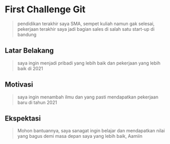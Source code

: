 # First Challenge Git

> pendidikan terakhir saya SMA, sempet kuliah namun gak selesai, pekerjaan terakhir saya jadi bagian sales di salah satu start-up di bandung

## Latar Belakang

> saya ingin menjadi pribadi yang lebih baik dan pekerjaan yang lebih baik di 2021

## Motivasi

> saya ingin menambah ilmu dan yang pasti mendapatkan pekerjaan baru di tahun 2021

## Ekspektasi

>Mohon bantuannya, saya sanagat ingin belajar dan mendapatkan nilai yang bagus demi masa depan saya yang lebih baik, Aamiin
